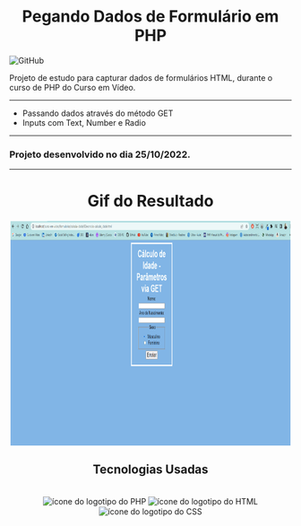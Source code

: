 <h1 align="center">Pegando Dados de Formulário em PHP</h1>

![GitHub](https://img.shields.io/github/license/viniciuslemos93/estudos_backend)

Projeto de estudo para capturar dados de formulários HTML, durante o curso de PHP do Curso em Vídeo.

<hr>

- Passando dados através do método GET
- Inputs com Text, Number e Radio

<hr>
<h3> Projeto desenvolvido no dia 25/10/2022. </h3>
<hr>

<h1 align="center">Gif do Resultado</h1>
<div align="center">
<img align="center" alt="Print do resultado das operações aritméticas em PHP" height="400" width="500" src="gif-projeto-verifica-idade.GIF">
</div>
<h2 align="center">Tecnologias Usadas</h2>
<div align="center">
     <div style="display: inline_block margin-left:auto margin-rigth:auto"><br>       
       <img align="center" alt="ícone do logotipo do PHP" height="40 widht="50" src="https://cdn.jsdelivr.net/gh/devicons/devicon/icons/php/php-original.svg" />
       <img align="center" alt="ícone do logotipo do HTML" height="40 widht="50" src="https://cdn.jsdelivr.net/gh/devicons/devicon/icons/html5/html5-plain-wordmark.svg" />
       <img align="center" alt="ícone do logotipo do CSS" height="40 widht="50" src="https://cdn.jsdelivr.net/gh/devicons/devicon/icons/css3/css3-plain-wordmark.svg" />
    </div>
</div>
